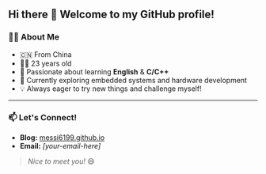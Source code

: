 ## Hi there 👋 Welcome to my GitHub profile!

<!-- <img align="right" src="https://github-readme-stats.vercel.app/api?username=messi6199&show_icons=true&theme=tokyonight" width="400" /> -->

### 👨‍💻 About Me

- 🇨🇳 From China
- 🧑‍🎓 23 years old
- 🚀 Passionate about learning **English** & **C/C++**
- 🌱 Currently exploring embedded systems and hardware development
- 💡 Always eager to try new things and challenge myself!

---

### 📫 Let's Connect!

- **Blog:** [messi6199.github.io](https://messi6199.github.io)
- **Email:** *[your-email-here]*

> _Nice to meet you!_ 😄

